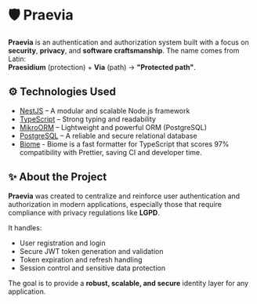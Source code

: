 # 🛡️ Praevia

**Praevia** is an authentication and authorization system built with a focus on **security**, **privacy**, and **software craftsmanship**. The name comes from Latin:  
**Praesidium** (protection) + **Via** (path) → **"Protected path"**.

## ⚙️ Technologies Used

- [NestJS](https://nestjs.com/) – A modular and scalable Node.js framework
- [TypeScript](https://www.typescriptlang.org/) – Strong typing and readability
- [MikroORM](https://mikro-orm.io/) – Lightweight and powerful ORM (PostgreSQL)
- [PostgreSQL](https://www.postgresql.org/) – A reliable and secure relational database
- [Biome](https://biomejs.dev/) - Biome is a fast formatter for TypeScript that scores 97% compatibility with Prettier, saving CI and developer time.

## ✨ About the Project

**Praevia** was created to centralize and reinforce user authentication and authorization in modern applications, especially those that require compliance with privacy regulations like **LGPD**.

It handles:
- User registration and login
- Secure JWT token generation and validation
- Token expiration and refresh handling
- Session control and sensitive data protection

The goal is to provide a **robust, scalable, and secure** identity layer for any application.